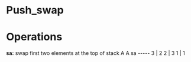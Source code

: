 # Push_swap

# Operations

**sa:** swap first two elements at the top of stack A
      A  sa
      -----
      3 | 2
      2 | 3
      1 | 1
